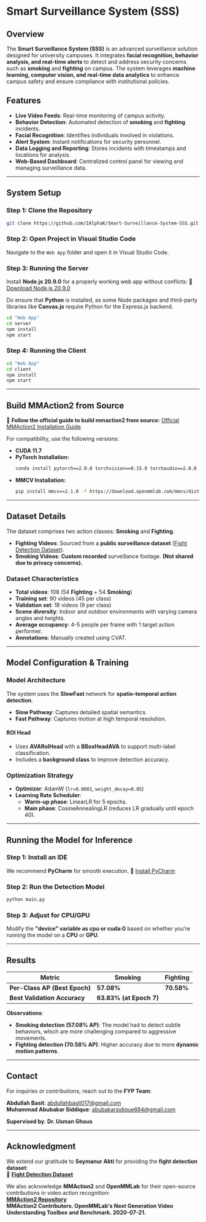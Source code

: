 # **Smart Surveillance System (SSS)**

## **Overview**
The **Smart Surveillance System (SSS)** is an advanced surveillance solution designed for university campuses. It integrates **facial recognition, behavior analysis, and real-time alerts** to detect and address security concerns such as **smoking** and **fighting** on campus. The system leverages **machine learning, computer vision, and real-time data analytics** to enhance campus safety and ensure compliance with institutional policies.

## **Features**
- **Live Video Feeds**: Real-time monitoring of campus activity.
- **Behavior Detection**: Automated detection of **smoking** and **fighting** incidents.
- **Facial Recognition**: Identifies individuals involved in violations.
- **Alert System**: Instant notifications for security personnel.
- **Data Logging and Reporting**: Stores incidents with timestamps and locations for analysis.
- **Web-Based Dashboard**: Centralized control panel for viewing and managing surveillance data.

---

## **System Setup**
### **Step 1: Clone the Repository**
```bash
git clone https://github.com/IAlphaK/Smart-Surveillance-System-SSS.git
```

### **Step 2: Open Project in Visual Studio Code**
Navigate to the `Web App` folder and open it in Visual Studio Code.

### **Step 3: Running the Server**
Install **Node.js 20.9.0** for a properly working web app without conflicts:
🔗 [Download Node.js 20.9.0](https://nodejs.org/en/blog/release/v20.9.0)

Do ensure that **Python** is installed, as some Node packages and third-party libraries like **Canvas.js** require Python for the Express.js backend.

```bash
cd "Web App"
cd server
npm install
npm start
```

### **Step 4: Running the Client**
```bash
cd "Web App"
cd client
npm install
npm start
```
---

## **Build MMAction2 from Source**

🔗 **Follow the official guide to build mmaction2 from source:** [Official MMAction2 Installation Guide](https://mmaction2.readthedocs.io/en/latest/get_started/installation.html)

For compatibility, use the following versions:
- **CUDA 11.7**
- **PyTorch Installation:**
    ```bash
    conda install pytorch==2.0.0 torchvision==0.15.0 torchaudio==2.0.0 pytorch-cuda=11.7 -c pytorch -c nvidia
    ```
- **MMCV Installation:**
    ```bash
    pip install mmcv==2.1.0 -f https://download.openmmlab.com/mmcv/dist/cu117/torch2.0/index.html
    ```

---

## **Dataset Details**
The dataset comprises two action classes: **Smoking** and **Fighting**.

- **Fighting Videos**: Sourced from a **public surveillance dataset** ([Fight Detection Dataset](https://github.com/seymanurakti/fight-detection-surv-dataset)).
- **Smoking Videos**: **Custom recorded** surveillance footage. **(Not shared due to privacy concerns).** 

### **Dataset Characteristics**
- **Total videos**: 108 (54 **Fighting** + 54 **Smoking**)
- **Training set**: 90 videos (45 per class)
- **Validation set**: 18 videos (9 per class)
- **Scene diversity**: Indoor and outdoor environments with varying camera angles and heights.
- **Average occupancy**: 4-5 people per frame with 1 target action performer.
- **Annotations**: Manually created using CVAT.

---

## **Model Configuration & Training**
### **Model Architecture**
The system uses the **SlowFast** network for **spatio-temporal action detection**.
- **Slow Pathway**: Captures detailed spatial semantics.
- **Fast Pathway**: Captures motion at high temporal resolution.

#### **ROI Head**
- Uses **AVARoIHead** with a **BBoxHeadAVA** to support multi-label classification.
- Includes a **background class** to improve detection accuracy.

### **Optimization Strategy**
- **Optimizer**: AdamW (`lr=0.0001`, `weight_decay=0.05`)
- **Learning Rate Scheduler**:
  - **Warm-up phase**: LinearLR for 5 epochs.
  - **Main phase**: CosineAnnealingLR (reduces LR gradually until epoch 40).

---

## **Running the Model for Inference**
### **Step 1: Install an IDE**
We recommend **PyCharm** for smooth execution.
🔗 [Install PyCharm](https://www.jetbrains.com/help/pycharm/installation-guide.html)

### **Step 2: Run the Detection Model**
```bash
python main.py
```

### **Step 3: Adjust for CPU/GPU**
Modify the **"device" variable as cpu or cuda:0** based on whether you’re running the model on a **CPU** or **GPU**.

---

## **Results**
| Metric | Smoking | Fighting |
|---------|---------|---------|
| **Per-Class AP (Best Epoch)** | **57.08%** | **70.58%** |
| **Best Validation Accuracy** | **63.83% (at Epoch 7)** |

**Observations**:
- **Smoking detection (57.08% AP)**: The model had to detect subtle behaviors, which are more challenging compared to aggressive movements.
- **Fighting detection (70.58% AP)**: Higher accuracy due to more **dynamic motion patterns**.

---

## **Contact**
For inquiries or contributions, reach out to the **FYP Team**:

**Abdullah Basit**: [abdullahbasit017@gmail.com](mailto:abdullahbasit017@gmail.com)  
**Muhammad Abubakar Siddique**: [abubakarsidique694@gmail.com](mailto:abubakarsidique694@gmail.com)

**Supervised by**: **Dr. Usman Ghous**

---

## **Acknowledgment**
We extend our gratitude to **Seymanur Akti** for providing the **fight detection dataset**:  
🔗 **[Fight Detection Dataset](https://github.com/seymanurakti/fight-detection-surv-dataset)**

We also acknowledge **MMAction2** and **OpenMMLab** for their open-source contributions in video action recognition:  
**[MMAction2 Repository](https://github.com/open-mmlab/mmaction2)**  
**MMAction2 Contributors. OpenMMLab's Next Generation Video Understanding Toolbox and Benchmark. 2020-07-21.**
